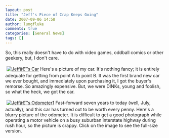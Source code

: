 ```yaml
---
layout: post
title: "Jeff's Piece of Crap Keeps Going"
date: 2007-09-06 14:58
author: lungfluke
comments: true
categories: [General News]
tags: []
---
```

So, this really doesn't have to do with video games, oddball comics or other geekery, but, I don't care.

<a href="http://bitsmack.com/wp/wp-content/uploads/2007/09/neon1.jpg" title="Jeffâ€™s Car"><img src="http://bitsmack.com/wp/wp-content/uploads/2007/09/neon1.thumbnail.jpg" style="padding: 4px" title="Jeffâ€™s Car" alt="Jeffâ€™s Car" /></a>Here's a picture of my car.  It's nothing fancy; it is entirely adequate for getting from point A to point B.  It was the first brand new car we ever bought, and immediately upon purchasing it, I got the buyer's remorse.  So amazingly expensive.  But, we were DINKs, young and foolish, so what the heck, we got the car.

<a href="http://bitsmack.com/wp/wp-content/uploads/2007/09/odo1.JPG" title="Jeffâ€™s Odometer1"><img src="http://bitsmack.com/wp/wp-content/uploads/2007/09/odo1.thumbnail.JPG" style="padding: 4px" alt="Jeffâ€™s Odometer1" /></a>Fast-forward seven years to today (well, July, actually), and this car has turned out to be worth every penny.  Here's a blurry picture of the odometer.  It is difficult to get a good photograph while operating a motor vehicle on a busy suburban interstate highway during rush hour, so the picture is crappy.  Click on the image to see the full-size version.
